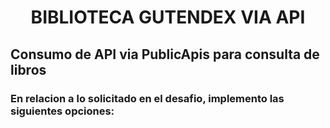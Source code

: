 <h1 align="center"> BIBLIOTECA GUTENDEX VIA API </h1>


<h2>Consumo de API via PublicApis para consulta de libros</h2>

<h3>En relacion a lo solicitado en el desafio, implemento las siguientes opciones:</h3>



